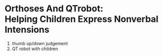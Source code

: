 # Orthoses And QTrobot:<br>Helping Children Express Nonverbal Intensions



1. thumb up/down judgement
2. QT robot with children
